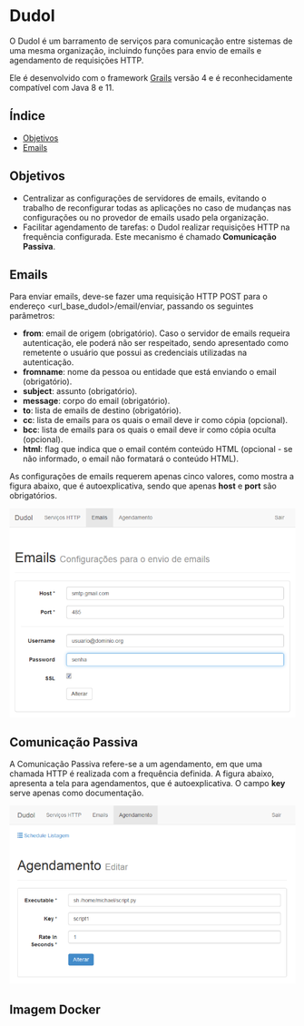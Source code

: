 # Dudol

O Dudol é um barramento de serviços para comunicação entre sistemas de uma mesma organização, incluindo funções para envio de emails e agendamento de requisições HTTP.

Ele é desenvolvido com o framework [Grails](http://grails.org) versão 4 e é reconhecidamente compatível com Java 8 e 11.

## Índice

* [Objetivos](#objetivos)
* [Emails](#emails)


## Objetivos
* Centralizar as configurações de servidores de emails, evitando o trabalho de reconfigurar todas as aplicações no caso de mudanças nas configurações ou no provedor de emails usado pela organização.
* Facilitar agendamento de tarefas: o Dudol realizar requisições HTTP na frequência configurada. Este mecanismo é chamado **Comunicação Passiva**.


## Emails
Para enviar emails, deve-se fazer uma requisição HTTP POST para o endereço <url_base_dudol>/email/enviar, passando os seguintes parâmetros:
* **from**: email de origem (obrigatório). Caso o servidor de emails requeira autenticação, ele poderá não ser respeitado, sendo apresentado como remetente o usuário que possui as credenciais utilizadas na autenticação.
* **fromname**: nome da pessoa ou entidade que está enviando o email (obrigatório).
* **subject**: assunto (obrigatório).
* **message**: corpo do email (obrigatório).
* **to**: lista de emails de destino (obrigatório).
* **cc**: lista de emails para os quais o email deve ir como cópia (opcional).
* **bcc**: lista de emails para os quais o email deve ir como cópia oculta (opcional).
* **html**: flag que indica que o email contém conteúdo HTML (opcional - se não informado, o email não formatará o conteúdo HTML).

As configurações de emails requerem apenas cinco valores, como mostra a figura abaixo, que é autoexplicativa, sendo que apenas **host** e **port** são obrigatórios.

![Configurações de email](/docs/images/email.png "Configurações de email")

## Comunicação Passiva

A Comunicação Passiva refere-se a um agendamento, em que uma chamada HTTP é realizada com a frequência definida. A figura abaixo, apresenta a tela para agendamentos, que é autoexplicativa. O campo **key** serve apenas como documentação.

![Configurações de agendamento](/docs/images/agendamento.png "Configurações de agendamento")


## Imagem Docker
